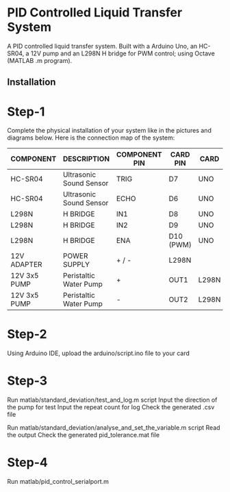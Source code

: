 # PID Controlled Liquid Transfer System
A PID controlled liquid transfer system. Built with a Arduino Uno, an HC-SR04, a 12V pump and an L298N H bridge for PWM control; using Octave (MATLAB .m program).

## Installation 
# Step-1
Complete the physical installation of your system like in the pictures and diagrams below.
Here is the connection map of the system:

COMPONENT | DESCRIPTION | COMPONENT PIN | CARD PIN | CARD
--- | --- | --- | --- | ---
HC-SR04 | Ultrasonic Sound Sensor | TRIG | D7 | UNO
HC-SR04 | Ultrasonic Sound Sensor | ECHO | D6 | UNO
L298N | H BRIDGE | IN1 | D8 | UNO
L298N | H BRIDGE | IN2 | D9 | UNO
L298N | H BRIDGE | ENA | D10 (PWM) | UNO
12V ADAPTER | POWER SUPPLY | + / - | L298N
12V 3x5 PUMP | Peristaltic Water Pump | + | OUT1 | L298N
12V 3x5 PUMP | Peristaltic Water Pump | - | OUT2 | L298N


# Step-2
Using Arduino IDE, upload the arduino/script.ino file to your card

# Step-3
Run matlab/standard_deviation/test_and_log.m script
Input the direction of the pump for test
Input the repeat count for log
Check the generated .csv file 

Run matlab/standard_deviation/analyse_and_set_the_variable.m script
Read the output
Check the generated pid_tolerance.mat file

# Step-4
Run matlab/pid_control_serialport.m
